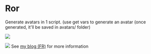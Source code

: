 # Ror
Generate avatars in 1 script. (use get vars to generate an avatar (once generated, it'll be saved in avatars/ folder)


![](http://avatar.warriordudimanche.net/?str=github&sz=128)

![](http://avatar.warriordudimanche.net/?str=Ror&style=dot)
See [my blog (FR)](http://warriordudimanche.net/article793/ror-un-generateur-d-avatars-auto-hebergeable-en-un-script) for more information
